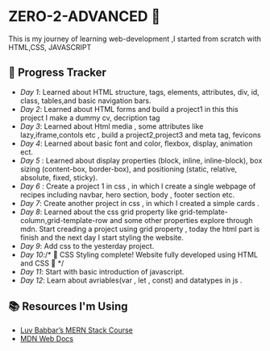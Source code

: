# ZERO-2-ADVANCED 🚀

This is my journey of learning  web-development ,I started from scratch with HTML,CSS, JAVASCRIPT

## 📅 Progress Tracker
- *Day 1*: Learned about HTML structure, tags, elements, attributes, div, id, class, tables,and basic navigation bars.
- *Day 2*: Learned about HTML forms and build a project1 in this this project I  make a dummy cv, decription tag
- *Day 3*: Learned about Html media , some attributes like  lazy,iframe,contols etc , build a project2,project3 and meta tag, fevicons
- *Day 4*: Learned about basic font and color, flexbox, display, animation ect.
- *Day 5* : Learned about display properties (block, inline, inline-block), box sizing (content-box, border-box), and positioning (static, relative, absolute, fixed, sticky).
- *Day 6* : Create a project 1 in css , in which I create a single webpage of recipes including navbar, hero section, body , footer section etc.
- *Day 7*: Create another project in css , in which  I created a simple cards .
- *Day 8*: Learned about the css grid property like grid-template-column,grid-template-row and some other properties explore through mdn. Start creading a project using grid property , today the html part  is finish and the next day I               start styling the website.
- *Day 9*: Add css to the yesterday project.
- *Day 10*:/* 🎉 CSS Styling complete! Website fully developed using HTML and CSS 🚀 */
- *Day 11*: Start with basic introduction of javascript.
- *Day 12*: Learn about avriables(var , let , const) and datatypes in js .


## 📚 Resources I'm Using
- [Luv Babbar’s MERN Stack Course](https://example.com)
- [MDN Web Docs](https://developer.mozilla.org/)

